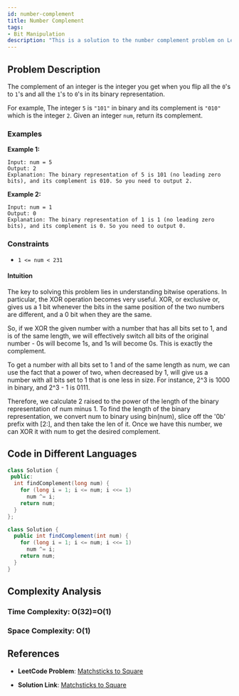 ```yaml
---
id: number-complement
title: Number Complement
tags:
- Bit Manipulation
description: "This is a solution to the number complement problem on LeetCode."
---
```


## Problem Description

The complement of an integer is the integer you get when you flip all the `0`'s to `1`'s and all the `1`'s to `0`'s in its binary representation.

For example, The integer `5` is `"101"` in binary and its complement is `"010"` which is the integer `2`.
Given an integer `num`, return its complement.

### Examples

**Example 1:**
```
Input: num = 5
Output: 2
Explanation: The binary representation of 5 is 101 (no leading zero bits), and its complement is 010. So you need to output 2.
```

**Example 2:**

```
Input: num = 1
Output: 0
Explanation: The binary representation of 1 is 1 (no leading zero bits), and its complement is 0. So you need to output 0.
```

### Constraints

- `1 <= num < 231`

#### Intuition
The key to solving this problem lies in understanding bitwise operations. In particular, the XOR operation becomes very useful. XOR, or exclusive or, gives us a 1 bit whenever the bits in the same position of the two numbers are different, and a 0 bit when they are the same.

So, if we XOR the given number with a number that has all bits set to 1, and is of the same length, we will effectively switch all bits of the original number - 0s will become 1s, and 1s will become 0s. This is exactly the complement.

To get a number with all bits set to 1 and of the same length as num, we can use the fact that a power of two, when decreased by 1, will give us a number with all bits set to 1 that is one less in size. For instance, 2^3 is 1000 in binary, and 2^3 - 1 is 0111.

Therefore, we calculate 2 raised to the power of the length of the binary representation of num minus 1. To find the length of the binary representation, we convert num to binary using bin(num), slice off the '0b' prefix with [2:], and then take the len of it. Once we have this number, we can XOR it with num to get the desired complement.



## Code in Different Languages

<Tabs>
<TabItem value="cpp" label="C++">

```cpp
class Solution {
 public:
  int findComplement(long num) {
    for (long i = 1; i <= num; i <<= 1)
      num ^= i;
    return num;
  }
};

```
</TabItem>
<TabItem value="java" label="Java">

```java
class Solution {
  public int findComplement(int num) {
    for (long i = 1; i <= num; i <<= 1)
      num ^= i;
    return num;
  }
}
```

</Tabs>

## Complexity Analysis

### Time Complexity: O(32)=O(1)

### Space Complexity: O(1)

## References

- **LeetCode Problem**: [Matchsticks to Square](https://leetcode.com/problems/number-complement/)

- **Solution Link**: [Matchsticks to Square](https://leetcode.com/problems/number-complement/solutions/)
